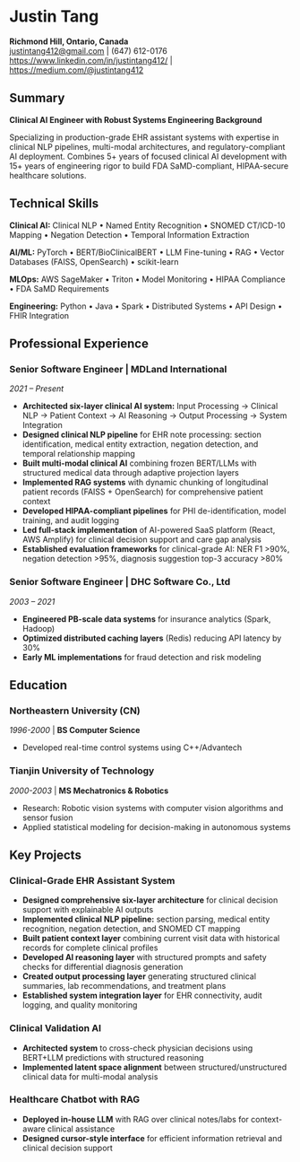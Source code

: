 # Justin Tang

**Richmond Hill, Ontario, Canada**  
justintang412@gmail.com | (647) 612-0176  
https://www.linkedin.com/in/justintang412/ | https://medium.com/@justintang412

## Summary

**Clinical AI Engineer with Robust Systems Engineering Background**

Specializing in production-grade EHR assistant systems with expertise in clinical NLP pipelines, multi-modal architectures, and regulatory-compliant AI deployment. Combines 5+ years of focused clinical AI development with 15+ years of engineering rigor to build FDA SaMD-compliant, HIPAA-secure healthcare solutions.

## Technical Skills

**Clinical AI:** Clinical NLP • Named Entity Recognition • SNOMED CT/ICD-10 Mapping • Negation Detection • Temporal Information Extraction

**AI/ML:** PyTorch • BERT/BioClinicalBERT • LLM Fine-tuning • RAG • Vector Databases (FAISS, OpenSearch) • scikit-learn

**MLOps:** AWS SageMaker • Triton • Model Monitoring • HIPAA Compliance • FDA SaMD Requirements

**Engineering:** Python • Java • Spark • Distributed Systems • API Design • FHIR Integration

## Professional Experience

### Senior Software Engineer | MDLand International
*2021 – Present*

- **Architected six-layer clinical AI system:** Input Processing → Clinical NLP → Patient Context → AI Reasoning → Output Processing → System Integration
- **Designed clinical NLP pipeline** for EHR note processing: section identification, medical entity extraction, negation detection, and temporal relationship mapping
- **Built multi-modal clinical AI** combining frozen BERT/LLMs with structured medical data through adaptive projection layers
- **Implemented RAG systems** with dynamic chunking of longitudinal patient records (FAISS + OpenSearch) for comprehensive patient context
- **Developed HIPAA-compliant pipelines** for PHI de-identification, model training, and audit logging
- **Led full-stack implementation** of AI-powered SaaS platform (React, AWS Amplify) for clinical decision support and care gap analysis
- **Established evaluation frameworks** for clinical-grade AI: NER F1 >90%, negation detection >95%, diagnosis suggestion top-3 accuracy >80%

### Senior Software Engineer | DHC Software Co., Ltd
*2003 – 2021*

- **Engineered PB-scale data systems** for insurance analytics (Spark, Hadoop)
- **Optimized distributed caching layers** (Redis) reducing API latency by 30%
- **Early ML implementations** for fraud detection and risk modeling

## Education

### Northeastern University (CN)
*1996-2000* | **BS Computer Science**
- Developed real-time control systems using C++/Advantech

### Tianjin University of Technology
*2000-2003* | **MS Mechatronics & Robotics**
- Research: Robotic vision systems with computer vision algorithms and sensor fusion
- Applied statistical modeling for decision-making in autonomous systems

## Key Projects

### Clinical-Grade EHR Assistant System
- **Designed comprehensive six-layer architecture** for clinical decision support with explainable AI outputs
- **Implemented clinical NLP pipeline:** section parsing, medical entity recognition, negation detection, and SNOMED CT mapping
- **Built patient context layer** combining current visit data with historical records for complete clinical profiles
- **Developed AI reasoning layer** with structured prompts and safety checks for differential diagnosis generation
- **Created output processing layer** generating structured clinical summaries, lab recommendations, and treatment plans
- **Established system integration layer** for EHR connectivity, audit logging, and quality monitoring

### Clinical Validation AI
- **Architected system** to cross-check physician decisions using BERT+LLM predictions with structured reasoning
- **Implemented latent space alignment** between structured/unstructured clinical data for multi-modal analysis

### Healthcare Chatbot with RAG
- **Deployed in-house LLM** with RAG over clinical notes/labs for context-aware clinical assistance
- **Designed cursor-style interface** for efficient information retrieval and clinical decision support

